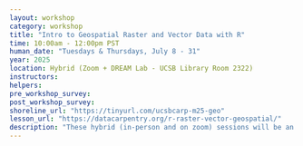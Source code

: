 ```yaml
---
layout: workshop
category: workshop
title: "Intro to Geospatial Raster and Vector Data with R"
time: 10:00am - 12:00pm PST
human_date: "Tuesdays & Thursdays, July 8 - 31"
year: 2025
location: Hybrid (Zoom + DREAM Lab - UCSB Library Room 2322)
instructors:
helpers:
pre_workshop_survey:
post_workshop_survey:
shoreline_url: "https://tinyurl.com/ucsbcarp-m25-geo"
lesson_url: "https://datacarpentry.org/r-raster-vector-geospatial/"
description: "These hybrid (in-person and on zoom) sessions will be an un-workshop. We will work through the canonical lesson that introduces the essentials of working with raster and vector geospatial data in R. We will hightlight the learning objectives of the lesson: visualization, reprojections, and raster analisis. We will work with rasters—including multi-band and time series data—as well as work with vector features like points, lines, and polygons. Unique to this workshop, we’ll also collaboratively revise the Carpentries lesson as we go, making it more engaging and learner-friendly. Consider it a semi-workshop, semi-geospatial study group. Whether you're new to geospatial analysis or looking to sharpen your skills, join us for a hands-on, community-driven learning experience this July."
---
```

